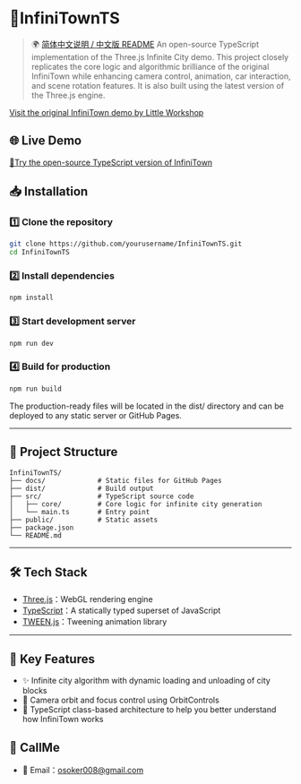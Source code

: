 # 🚀InfiniTownTS
> 🌍 [简体中文说明 / 中文版 README](./readme.zh_cn.md)
An open-source TypeScript implementation of the Three.js Infinite City demo.  This project closely replicates the core logic and algorithmic brilliance of the original InfiniTown while enhancing camera control, animation, car interaction, and scene rotation features. It is also built using the latest version of the Three.js engine.


[Visit the original InfiniTown demo by Little Workshop](https://demos.littleworkshop.fr/infinitown)


## 🌐 Live Demo
[🔗Try the open-source TypeScript version of InfiniTown](https://osoker.github.io/InfiniTownTS/)

## 📥 Installation

### 1️⃣ Clone the repository

```bash
git clone https://github.com/yourusername/InfiniTownTS.git
cd InfiniTownTS
```

### 2️⃣ Install dependencies

```bash
npm install
```

### 3️⃣ Start development server

```bash
npm run dev
```

### 4️⃣ Build for production

```bash
npm run build
```

The production-ready files will be located in the dist/ directory and can be deployed to any static server or GitHub Pages.

---

## 🧭 Project Structure

```
InfiniTownTS/
├── docs/             # Static files for GitHub Pages
├── dist/             # Build output
├── src/              # TypeScript source code
│   ├── core/         # Core logic for infinite city generation
│   └── main.ts       # Entry point
├── public/           # Static assets
├── package.json
└── README.md
```

---

## 🛠️ Tech Stack

- [Three.js](https://threejs.org/)：WebGL rendering engine
- [TypeScript](https://www.typescriptlang.org/)：A statically typed superset of JavaScript
- [TWEEN.js](https://github.com/tweenjs/tween.js)：Tweening animation library

---

## 📌 Key Features

- ✨ Infinite city algorithm with dynamic loading and unloading of city blocks
- 🧭 Camera orbit and focus control using OrbitControls
- 🔧 TypeScript class-based architecture to help you better understand how InfiniTown works


## 💬 CallMe

- 📮 Email：osoker008@gmail.com
